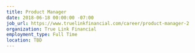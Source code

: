 ```yaml
---
title: Product Manager
date: 2018-06-18 00:00:00 -07:00
job_url: https://www.truelinkfinancial.com/career/product-manager-2
organization: True Link Financial
employment_type: Full Time
location: TBD
---
```


